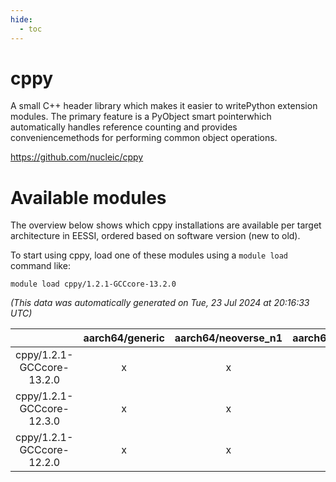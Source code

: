 ```yaml
---
hide:
  - toc
---
```


cppy
====


A small C++ header library which makes it easier to writePython extension modules. The primary feature is a PyObject smart pointerwhich automatically handles reference counting and provides conveniencemethods for performing common object operations.

https://github.com/nucleic/cppy
# Available modules


The overview below shows which cppy installations are available per target architecture in EESSI, ordered based on software version (new to old).

To start using cppy, load one of these modules using a `module load` command like:

```shell
module load cppy/1.2.1-GCCcore-13.2.0
```

*(This data was automatically generated on Tue, 23 Jul 2024 at 20:16:33 UTC)*  

| |aarch64/generic|aarch64/neoverse_n1|aarch64/neoverse_v1|x86_64/generic|x86_64/amd/zen2|x86_64/amd/zen3|x86_64/intel/haswell|x86_64/intel/skylake_avx512|
| :---: | :---: | :---: | :---: | :---: | :---: | :---: | :---: | :---: |
|cppy/1.2.1-GCCcore-13.2.0|x|x|x|x|x|x|x|x|
|cppy/1.2.1-GCCcore-12.3.0|x|x|x|x|x|x|x|x|
|cppy/1.2.1-GCCcore-12.2.0|x|x|x|x|x|x|x|x|
